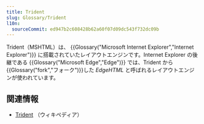 ```yaml
---
title: Trident
slug: Glossary/Trident
l10n:
  sourceCommit: ed947b2c608428b62a60f07d09dc543f732dc09b
---
```


Trident（MSHTML）は、 {{Glossary("Microsoft Internet Explorer","Internet Explorer")}} に搭載されていたレイアウトエンジンです。Internet Explorer の後継である {{Glossary("Microsoft Edge","Edge")}} では、Trident から{{Glossary("fork","フォーク")}}した _EdgeHTML_ と呼ばれるレイアウトエンジンが使われています。

## 関連情報

- [Trident](https://ja.wikipedia.org/wiki/Trident) （ウィキペディア）
